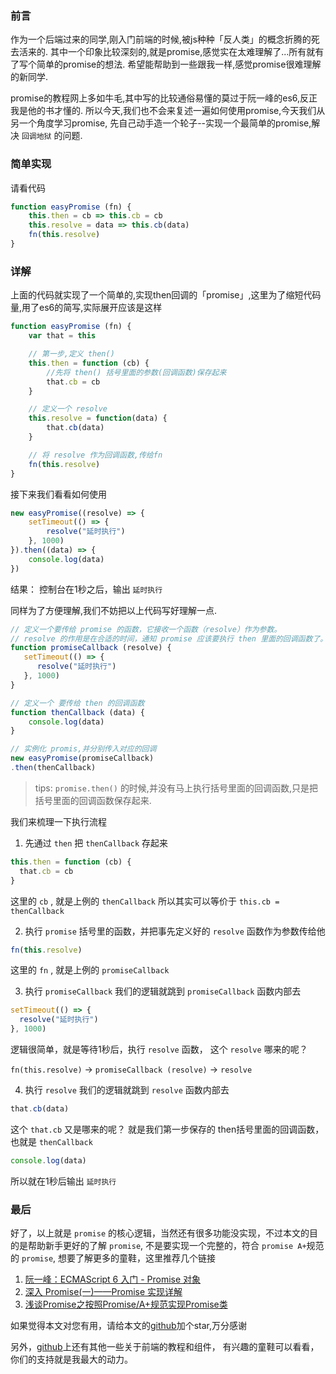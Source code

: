 ### 前言  

作为一个后端过来的同学,刚入门前端的时候,被js种种「反人类」的概念折腾的死去活来的.
其中一个印象比较深刻的,就是promise,感觉实在太难理解了...所有就有了写个简单的promise的想法.
希望能帮助到一些跟我一样,感觉promise很难理解的新同学.

promise的教程网上多如牛毛,其中写的比较通俗易懂的莫过于阮一峰的es6,反正我是他的书才懂的.
所以今天,我们也不会来复述一遍如何使用promise,今天我们从另一个角度学习promise,
先自己动手造一个轮子--实现一个最简单的promise,解决 `回调地狱` 的问题.

### 简单实现

请看代码

```js
function easyPromise (fn) {
    this.then = cb => this.cb = cb
    this.resolve = data => this.cb(data)
    fn(this.resolve)
}
```

### 详解

上面的代码就实现了一个简单的,实现then回调的「promise」,这里为了缩短代码量,用了es6的简写,实际展开应该是这样

```js
function easyPromise (fn) {
    var that = this

    // 第一步,定义 then()
    this.then = function (cb) {
        //先将 then() 括号里面的参数(回调函数)保存起来
        that.cb = cb
    }

    // 定义一个 resolve
    this.resolve = function(data) {
        that.cb(data)
    }

    // 将 resolve 作为回调函数,传给fn
    fn(this.resolve)
}
```

接下来我们看看如何使用


```js
new easyPromise((resolve) => {
    setTimeout(() => {
        resolve("延时执行")
    }, 1000)
}).then((data) => {
    console.log(data)
})
```
结果： 控制台在1秒之后，输出 `延时执行`

同样为了方便理解,我们不妨把以上代码写好理解一点.

```js
// 定义一个要传给 promise 的函数，它接收一个函数（resolve）作为参数。
// resolve 的作用是在合适的时间，通知 promise 应该要执行 then 里面的回调函数了。
function promiseCallback (resolve) {
   setTimeout(() => {
      resolve("延时执行")
   }, 1000)
}

// 定义一个 要传给 then 的回调函数
function thenCallback (data) {
    console.log(data)
}

// 实例化 promis,并分别传入对应的回调
new easyPromise(promiseCallback)
.then(thenCallback)
```
> tips:  `promise.then()` 的时候,并没有马上执行括号里面的回调函数,只是把括号里面的回调函数保存起来.

我们来梳理一下执行流程

1. 先通过 `then` 把 `thenCallback` 存起来
```js
this.then = function (cb) {
  that.cb = cb
}
```
这里的 `cb` , 就是上例的 `thenCallback` 所以其实可以等价于 ` this.cb = thenCallback `

2. 执行 `promise` 括号里的函数，并把事先定义好的 `resolve` 函数作为参数传给他

```js
fn(this.resolve)
```
这里的 `fn` , 就是上例的 `promiseCallback`

3. 执行 `promiseCallback` 我们的逻辑就跳到 `promiseCallback` 函数内部去
```js
setTimeout(() => {
  resolve("延时执行")
}, 1000)
```
逻辑很简单，就是等待1秒后，执行 `resolve` 函数， 这个 `resolve` 哪来的呢？

`fn(this.resolve)` -> `promiseCallback (resolve)` -> `resolve`

4. 执行 `resolve` 我们的逻辑就跳到 `resolve` 函数内部去

```js
that.cb(data)
```
这个 `that.cb` 又是哪来的呢？ 就是我们第一步保存的 then括号里面的回调函数，也就是 `thenCallback`

```js
console.log(data)
```
所以就在1秒后输出 `延时执行`

### 最后

好了，以上就是 `promise` 的核心逻辑，当然还有很多功能没实现，不过本文的目的是帮助新手更好的了解 `promise`,
不是要实现一个完整的，符合 `promise A+`规范的 `promise`, 想要了解更多的童鞋，这里推荐几个链接
1. [阮一峰：ECMAScript 6 入门 - Promise 对象](http://es6.ruanyifeng.com/#docs/promise)
1. [深入 Promise(一)——Promise 实现详解](https://zhuanlan.zhihu.com/p/25178630)
1. [浅谈Promise之按照Promise/A+规范实现Promise类](https://juejin.im/post/5a5c0c04518825734978e1a6)


如果觉得本文对您有用，请给本文的[github](https://github.com/noahlam/articles)加个star,万分感谢

另外，[github](https://github.com/noahlam/articles)上还有其他一些关于前端的教程和组件，
有兴趣的童鞋可以看看，你们的支持就是我最大的动力。